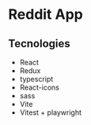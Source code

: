 # Reddit App


## Tecnologies
- React
- Redux
- typescript
- React-icons
- sass
- Vite
- Vitest + playwright

